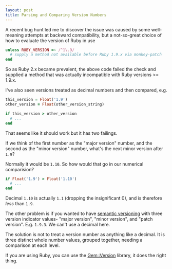 ```yaml
---
layout: post
title: Parsing and Comparing Version Numbers
---
```


A recent bug hunt led me to discover the issue was caused by some well-meaning attempts at backward compatibility, but a not-so-great choice of how to evaluate the version of Ruby in use

```ruby
unless RUBY_VERSION =~ /^1\.9/
  # supply a method not available before Ruby 1.9.x via monkey-patch
end
```

So as Ruby 2.x became prevalent, the above code failed the check and supplied a method that was actually incompatible with Ruby versions >= 1.9.x.

I've also seen versions treated as decimal numbers and then compared, e.g.

```ruby
this_version = Float('1.9')
other_version = Float(other_version_string)

if this_version > other_version
  # ...
end
```

That seems like it should work but it has two failings.

If we think of the first number as the "major version" number, and the second as the "minor version" number, what's the next minor version after `1.9`?

Normally it would be `1.10`. So how would that go in our numerical comparision?

```ruby
if Float('1.9') > Float('1.10')
  # ...
end
```

Decimal `1.10` is actually `1.1` (dropping the insignificant 0), and is therefore _less_ than `1.9`.

The other problem is if you wanted to have [semantic versioning](https://semver.org/) with three version indicator values- "major version", "minor version", and "patch version". E.g. `1.9.3`. We can't use a decimal here.

The solution is not to treat a version number as anything like a decimal. It is three distinct whole number values, grouped together, needing a comparison at each level.

If you are using Ruby, you can use the [Gem::Version](https://ruby-doc.org/stdlib-2.5.0/libdoc/rubygems/rdoc/Gem/Version.html) library, it does the right thing.
